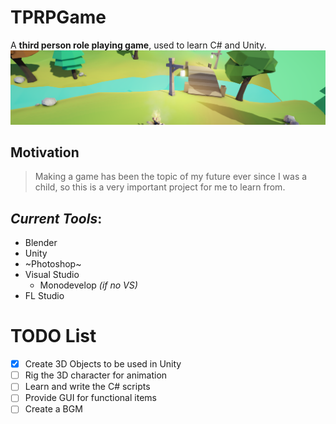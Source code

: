 # TPRPGame
A **third person role playing game**, used to learn C# and Unity.
![Background](https://github.com/SMIC-ComputerClub/TPRPGame/blob/master/Blender%20Files/bg.PNG)

## Motivation
>Making a game has been the topic of my future ever since I was a child, so this is a very important project for me to learn from. 

## _Current Tools_:
* Blender
* Unity
* ~Photoshop~
* Visual Studio
   * Monodevelop *(if no VS)*
* FL Studio

# TODO List
- [x] Create 3D Objects to be used in Unity
- [ ] Rig the 3D character for animation
- [ ] Learn and write the C# scripts
- [ ] Provide GUI for functional items
- [ ] Create a BGM
